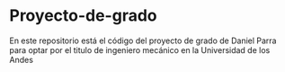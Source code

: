 # Proyecto-de-grado
En este repositorio está el código del proyecto de grado de Daniel Parra para optar por el titulo de ingeniero mecánico en la Universidad de los Andes

